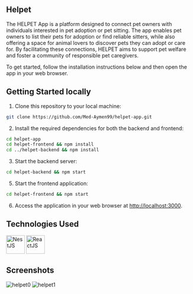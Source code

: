 ## Helpet
The HELPET App is a platform designed to connect pet owners with individuals interested in pet adoption or pet sitting. The app enables pet owners to list their pets for adoption or find reliable sitters, while also offering a space for animal lovers to discover pets they can adopt or care for. By facilitating these connections, HELPET aims to support pet welfare and foster a community of responsible pet caregivers.

To get started, follow the installation instructions below and then open the app in your web browser.

## Getting Started locally

1. Clone this repository to your local machine:
```bash
git clone https://github.com/Med-Aymen99/helpet-app.git
```

2. Install the required dependencies for both the backend and frontend:
```bash
cd helpet-app
cd helpet-frontend && npm install
cd ../helpet-backend && npm install
```

3. Start the backend server:
```bash
cd helpet-backend && npm start
```

5. Start the frontend application:
```bash
cd helpet-frontend && npm start
```

6. Access the application in your web browser at [http://localhost:3000](http://localhost:3000).


## Technologies Used

<img src="https://nestjs.com/img/logo_text.svg" alt="NestJS" width="50" height="50"/>
<img src="https://upload.wikimedia.org/wikipedia/commons/a/a7/React-icon.svg" alt="ReactJS" width="50" height="50"/>


## Screenshots
![helpet0](https://github.com/user-attachments/assets/f3a657fa-5d8a-4adf-b1a5-946f3188e70b)
![helpet1](https://github.com/user-attachments/assets/2ffb3afc-8bc2-4743-ab8d-f67829d9e535)

